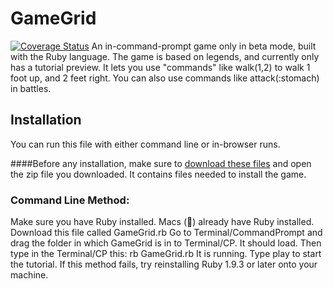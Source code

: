 GameGrid
============
[![Coverage Status](https://coveralls.io/repos/adihaya/GameGrid/badge.png)](https://coveralls.io/r/adihaya/GameGrid)
An in-command-prompt game only in beta mode, built with the Ruby language. The game is based on legends, and currently only has a tutorial preview. It lets you use "commands" like walk(1,2) to walk 1 foot up, and 2 feet right. You can also use commands like attack(:stomach) in battles.

## Installation

You can run this file with either command line or in-browser runs.

####Before any installation, make sure to [download these files](http://adihaya.github.io/GameGrid/dl.html) and open the zip file you downloaded. It contains files needed to install the game.

### Command Line Method:

Make sure you have Ruby installed. Macs () already have Ruby installed. Download this file called GameGrid.rb Go to Terminal/CommandPrompt and drag the folder in which GameGrid is in to Terminal/CP. It should load. Then type in the Terminal/CP this: rb GameGrid.rb It is running. Type play to start the tutorial. If this method fails, try reinstalling Ruby 1.9.3 or later onto your machine.

